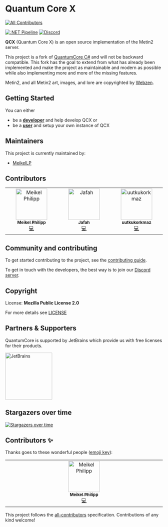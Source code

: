 # Quantum Core X
<!-- ALL-CONTRIBUTORS-BADGE:START - Do not remove or modify this section -->
[![All Contributors](https://img.shields.io/github/contributors/meikellp/quantum-core-x)](#contributors)
<!-- ALL-CONTRIBUTORS-BADGE:END -->
[![.NET Pipeline](https://github.com/MeikelLP/quantum-core-x/actions/workflows/dotnet-pipeline.yml/badge.svg)](https://github.com/MeikelLP/quantum-core-x/actions/workflows/dotnet-pipeline.yml)
[![Discord](https://img.shields.io/discord/702273847386439790?logo=discord&logoColor=white&label=Discord)](https://discord.gg/QAvu7Q9hmn)

**QCX** (Quantum Core X) is an open source implementation of the Metin2 server.

This project is a fork of [QuantumCore C#](https://gitlab.com/quantum-core/core-dotnet/) and will not be backward compatible. This fork has the goal to extend from what has already been implemented and make the project as maintainable and modern as possible while also implementing more and more of the missing features.

Metin2, and all Metin2 art, images, and lore are copyrighted by [Webzen](http://webzen.com/ "Webzen").

## Getting Started

You can either

* be a [**developer**](docs/docs/Getting%20Started/developer.md) and help develop QCX or
* be a [**user**](docs/docs/Getting%20Started/user.md) and setup your own instance of QCX

## Maintainers

This project is currently maintained by:

* [MeikelLP](https://github.com/MeikelLP)

## Contributors

<!-- ALL-CONTRIBUTORS-LIST:START - Do not remove or modify this section -->
<!-- prettier-ignore-start -->
<!-- markdownlint-disable -->
<table>
  <tbody>
    <tr>
      <td align="center" valign="top" width="14.28%"><a href="https://github.com/MeikelLP"><img src="https://avatars.githubusercontent.com/u/11669846?v=4?s=100" width="100px;" alt="Meikel Philipp"/><br /><sub><b>Meikel Philipp</b></sub></a><br /><a href="https://github.com/MeikelLP/quantum-core-x/commits?author=MeikelLP" title="Code">💻</a></td>
      <td align="center" valign="top" width="14.28%"><a href="https://github.com/Jafah"><img src="https://avatars.githubusercontent.com/u/130060170?v=4?s=100" width="100px;" alt="Jafah"/><br /><sub><b>Jafah</b></sub></a><br /><a href="https://github.com/MeikelLP/quantum-core-x/commits?author=Jafah" title="Code">💻</a></td>
      <td align="center" valign="top" width="14.28%"><a href="https://github.com/uutkukorkmaz"><img src="https://avatars.githubusercontent.com/u/19177587?v=4?s=100" width="100px;" alt="uutkukorkmaz"/><br /><sub><b>uutkukorkmaz</b></sub></a><br /><a href="#code-uutkukorkmaz" title="Code">💻</a></td>
    </tr>
  </tbody>
</table>

<!-- markdownlint-restore -->
<!-- prettier-ignore-end -->

<!-- ALL-CONTRIBUTORS-LIST:END -->

## Community and contributing
To get started contributing to the project, see the [contributing guide](CONTRIBUTING.md).

To get in touch with the developers, the best way is to join our [Discord server](https://discord.gg/6VhbYxX).

## Copyright
License: **Mozilla Public License 2.0**

For more details see [LICENSE](LICENSE)

## Partners & Supporters
QuantumCore is supported by JetBrains which provide us with free licenses for their products.

[<img src="docs/images/jetbrains.png" alt="JetBrains" width=150>](https://www.jetbrains.com/?from=QuantumCore)
                        
## Stargazers over time
[![Stargazers over time](https://starchart.cc/MeikelLP/quantum-core-x.svg?variant=adaptive)](https://starchart.cc/MeikelLP/quantum-core-x)

## Contributors ✨

Thanks goes to these wonderful people ([emoji key](https://allcontributors.org/docs/en/emoji-key)):

<!-- ALL-CONTRIBUTORS-LIST:START - Do not remove or modify this section -->
<!-- prettier-ignore-start -->
<!-- markdownlint-disable -->
<table>
  <tbody>
    <tr>
      <td align="center" valign="top" width="14.28%"><a href="https://github.com/MeikelLP"><img src="https://avatars.githubusercontent.com/u/11669846?v=4?s=100" width="100px;" alt="Meikel Philipp"/><br /><sub><b>Meikel Philipp</b></sub></a><br /><a href="https://github.com/MeikelLP/quantum-core-x/commits?author=MeikelLP" title="Code">💻</a></td>
    </tr>
  </tbody>
</table>

<!-- markdownlint-restore -->
<!-- prettier-ignore-end -->

<!-- ALL-CONTRIBUTORS-LIST:END -->

This project follows the [all-contributors](https://github.com/all-contributors/all-contributors) specification. Contributions of any kind welcome!
